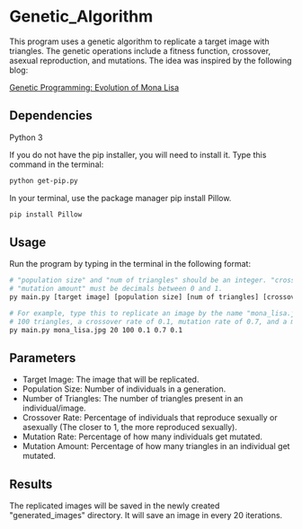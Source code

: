 # Genetic_Algorithm
This program uses a genetic algorithm to replicate a target image with triangles. 
The genetic operations include a fitness function, crossover, asexual reproduction,
and mutations.
The idea was inspired by the following blog:

<a href=https://rogerjohansson.blog/2008/12/07/genetic-programming-evolution-of-mona-lisa> 
Genetic Programming: Evolution of Mona Lisa </a>

## Dependencies
Python 3

If you do not have the pip installer, you will need to install it.
Type this command in the terminal:
```bash
python get-pip.py
```
In your terminal, use the package manager pip install Pillow.
```bash
pip install Pillow
```

## Usage
Run the program by typing in the terminal in the following format:
```bash
# "population size" and "num of triangles" should be an integer. "crossover rate", "mutation rate", and
# "mutation amount" must be decimals between 0 and 1.
py main.py [target image] [population size] [num of triangles] [crossover rate] [mutation rate] [mutation amount]

# For example, type this to replicate an image by the name "mona_lisa.jpg" with a population size of 20,
# 100 triangles, a crossover rate of 0.1, mutation rate of 0.7, and a mutation amount of 0.1.
py main.py mona_lisa.jpg 20 100 0.1 0.7 0.1
```
## Parameters
* Target Image: The image that will be replicated.
* Population Size: Number of individuals in a generation.
* Number of Triangles: The number of triangles present in an individual/image.
* Crossover Rate: Percentage of individuals that reproduce sexually or asexually (The closer to 1, the more reproduced sexually).
* Mutation Rate: Percentage of how many individuals get mutated.
* Mutation Amount: Percentage of how many triangles in an individual get mutated.

## Results
The replicated images will be saved in the newly created "generated_images" directory. It will save an image in every 20
iterations.
